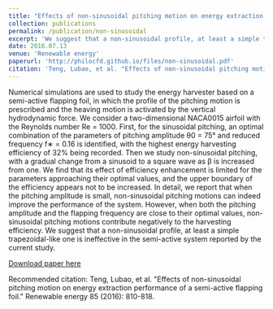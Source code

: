 ```yaml
---
title: "Effects of non-sinusoidal pitching motion on energy extraction performance of a semi-active flapping foil"
collection: publications
permalink: /publication/non-sinusoidal
excerpt: 'We suggest that a non-sinusoidal profile, at least a simple trapezoidal-like one is ineffective in the semi-active system reported by the current study.'
date: 2016.07.13
venue: 'Renewable energy'
paperurl: 'http://philocfd.github.io/files/non-sinusoidal.pdf'
citation: 'Teng, Lubao, et al. "Effects of non-sinusoidal pitching motion on energy extraction performance of a semi-active flapping foil." Renewable energy 85 (2016): 810-818.'
---
```

Numerical simulations are used to study the energy harvester based on a semi-active flapping foil, in which the profile of the pitching motion is prescribed and the heaving motion is activated by the vertical hydrodynamic force. We consider a two-dimensional NACA0015 airfoil with the Reynolds number Re = 1000. First, for the sinusoidal pitching, an optimal combination of the parameters of pitching amplitude θ0 = 75° and reduced frequency f∗ = 0.16 is identified, with the highest energy harvesting efficiency of 32% being recorded. Then we study non-sinusoidal pitching, with a gradual change from a sinusoid to a square wave as β is increased from one. We find that its effect of efficiency enhancement is limited for the parameters approaching their optimal values, and the upper boundary of the efficiency appears not to be increased. In detail, we report that when the pitching amplitude is small, non-sinusoidal pitching motions can indeed improve the performance of the system. However, when both the pitching amplitude and the flapping frequency are close to their optimal values, non-sinusoidal pitching motions contribute negatively to the harvesting efficiency. We suggest that a non-sinusoidal profile, at least a simple trapezoidal-like one is ineffective in the semi-active system reported by the current study.

[Download paper here](http://academicpages.github.io/files/non-sinusoidal.pdf)

Recommended citation: Teng, Lubao, et al. "Effects of non-sinusoidal pitching motion on energy extraction performance of a semi-active flapping foil." Renewable energy 85 (2016): 810-818.
